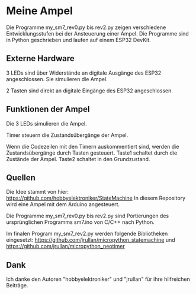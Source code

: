# Meine Ampel

Die Programme my_sm7_rev0.py bis rev2.py zeigen verschiedene Entwicklungsstufen bei der Ansteuerung einer Ampel. Die Programme sind in Python geschrieben und laufen auf einem ESP32 DevKit. 

## Externe Hardware
3 LEDs sind über Widerstände an digitale Ausgänge des ESP32 angeschlossen. Sie simulieren die Ampel. 

2 Tasten sind direkt an digitale Eingänge des ESP32 angeschlossen. 

## Funktionen der Ampel
Die 3 LEDs simulieren die Ampel. 

Timer steuern die Zustandsübergänge der Ampel. 
 
Wenn die Codezeilen mit den Timern auskommentiert sind, werden die Zustandsübergänge durch Tasten gesteuert. Taste1 schaltet durch die Zustände der Ampel. Taste2 schaltet in den Grundzustand. 

## Quellen
Die Idee stammt von hier: https://github.com/hobbyelektroniker/StateMachine
In diesem Repository wird eine Ampel mit dem Arduino angesteuert. 

Die Programme my_sm7_rev0.py bis rev2.py sind Portierungen des ursprünglichen Programms sm7.ino von C/C++ nach Python.

Im finalen Program my_sm7_rev2.py werden folgende Bibliotheken eingesetzt: https://github.com/jrullan/micropython_statemachine und https://github.com/jrullan/micropython_neotimer

## Dank
Ich danke den Autoren "hobbyelektroniker" und "jrullan" für ihre hilfreichen Beiträge. 